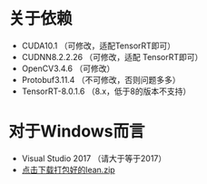 # 关于依赖
- CUDA10.1         （可修改，适配TensorRT即可）
- CUDNN8.2.2.26    （可修改，适配 TensorRT即可）
- OpenCV3.4.6     （可修改）
- Protobuf3.11.4  （不可修改，否则问题多多）
- TensorRT-8.0.1.6  （8.x，低于8的版本不支持）

# 对于Windows而言
- Visual Studio 2017  （请大于等于2017）
- [点击下载打包好的lean.zip](http://zifuture.com:1556/fs/sxai/lean.rar)